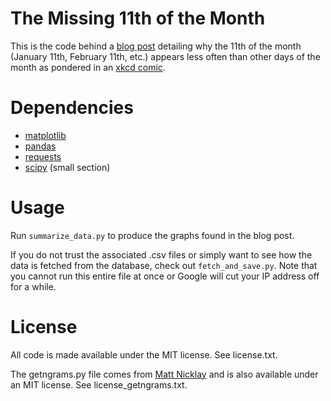 # The Missing 11th of the Month

This is the code behind a [blog post](http://drhagen.com/blog/the-missing-11th-of-the-month/) detailing why the 11th of the month (January 11th, February 11th, etc.) appears less often than other days of the month as pondered in an [xkcd comic](https://xkcd.com/1140/).

# Dependencies

* [matplotlib](http://github.com/matplotlib/matplotlib)
* [pandas](http://github.com/pydata/pandas)
* [requests](http://github.com/kennethreitz/requests)
* [scipy](https://www.scipy.org/) (small section)

# Usage

Run `summarize_data.py` to produce the graphs found in the blog post.

If you do not trust the associated .csv files or simply want to see how the data is fetched from the database, check out `fetch_and_save.py`. Note that you cannot run this entire file at once or Google will cut your IP address off for a while.

# License

All code is made available under the MIT license. See license.txt.

The getngrams.py file comes from [Matt Nicklay](https://github.com/econpy/google-ngrams) and is also available under an MIT license. See license_getngrams.txt.
